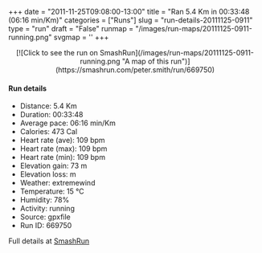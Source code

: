+++
date = "2011-11-25T09:08:00-13:00"
title = "Ran 5.4 Km in 00:33:48 (06:16 min/Km)"
categories = ["Runs"]
slug = "run-details-20111125-0911"
type = "run"
draft = "False"
runmap = "/images/run-maps/20111125-0911-running.png"
svgmap = '<polyline points="38 17, 35 13, 31 14, 22 24, 12 31, 6 40, 0 44, 12 52, 24 58, 28 60, 34 59, 39 73, 36 83, 38 85, 57 89, 74 93, 76 86, 79 80, 79 76, 92 65, 93 64, 100 49, 95 45, 98 49, 91 46, 92 43, 94 40, 94 37, 65 8, 60 7, 40 27, 38 26, 37 18">'
+++



<!--more-->

<center>
[![Click to see the run on SmashRun](/images/run-maps/20111125-0911-running.png "A map of this run")](https://smashrun.com/peter.smith/run/669750)
</center>

#### Run details

* Distance: 5.4 Km
* Duration: 00:33:48
* Average pace: 06:16 min/Km
* Calories: 473 Cal
* Heart rate (ave): 109 bpm
* Heart rate (max): 109 bpm
* Heart rate (min): 109 bpm
* Elevation gain: 73 m
* Elevation loss:  m
* Weather: extremewind
* Temperature: 15 &deg;C
* Humidity: 78%
* Activity: running
* Source: gpxfile
* Run ID: 669750

Full details at [SmashRun](https://smashrun.com/peter.smith/run/669750)